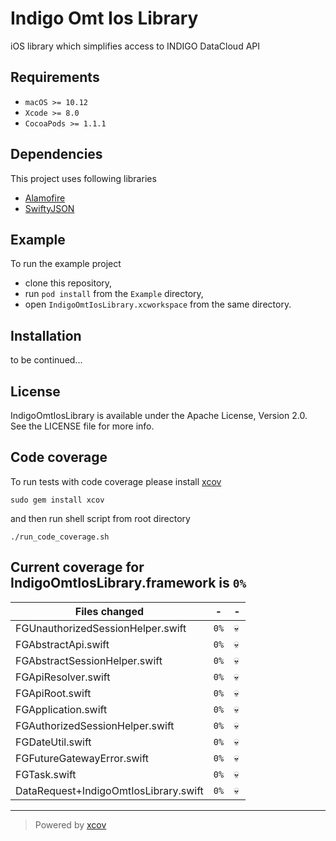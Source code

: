
# Indigo Omt Ios Library

iOS library which simplifies access to INDIGO DataCloud API

## Requirements

- `macOS >= 10.12`
- `Xcode >= 8.0`
- `CocoaPods >= 1.1.1`

## Dependencies

This project uses following libraries
- [Alamofire](https://github.com/Alamofire/Alamofire)
- [SwiftyJSON](https://github.com/SwiftyJSON/SwiftyJSON)

## Example

To run the example project
- clone this repository,
- run `pod install` from the `Example` directory,
- open `IndigoOmtIosLibrary.xcworkspace` from the same directory.

## Installation

to be continued...

<!---
 ## Installation
 
 Indigo Omt Ios Library is available through [CocoaPods](http://cocoapods.org). To install it, simply add the following line to your Podfile:
 
 ```ruby
 pod 'IndigoOmtIosLibrary'
 ```
 --->

## License

IndigoOmtIosLibrary is available under the Apache License, Version 2.0. See the LICENSE file for more info.

## Code coverage

To run tests with code coverage please install [xcov](https://github.com/nakiostudio/xcov)

```
sudo gem install xcov
```

and then run shell script from root directory

```
./run_code_coverage.sh
```

## Current coverage for IndigoOmtIosLibrary.framework is `0%`
Files changed | - | - 
--- | --- | ---
FGUnauthorizedSessionHelper.swift | `0%` | :skull:
FGAbstractApi.swift | `0%` | :skull:
FGAbstractSessionHelper.swift | `0%` | :skull:
FGApiResolver.swift | `0%` | :skull:
FGApiRoot.swift | `0%` | :skull:
FGApplication.swift | `0%` | :skull:
FGAuthorizedSessionHelper.swift | `0%` | :skull:
FGDateUtil.swift | `0%` | :skull:
FGFutureGatewayError.swift | `0%` | :skull:
FGTask.swift | `0%` | :skull:
DataRequest+IndigoOmtIosLibrary.swift | `0%` | :skull:

---

> Powered by [xcov](https://github.com/nakiostudio/xcov)
